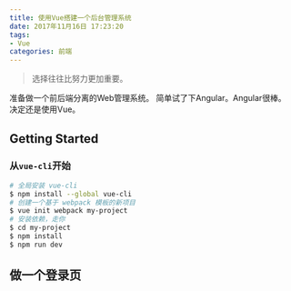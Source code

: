 ```yaml
---
title: 使用Vue搭建一个后台管理系统
date: 2017年11月16日 17:23:20
tags:
- Vue
categories: 前端
---
```

>选择往往比努力更加重要。

准备做一个前后端分离的Web管理系统。
简单试了下Angular。Angular很棒。
决定还是使用Vue。

<!--more-->

## Getting Started

### 从`vue-cli`开始

```bash
# 全局安装 vue-cli
$ npm install --global vue-cli
# 创建一个基于 webpack 模板的新项目
$ vue init webpack my-project
# 安装依赖，走你
$ cd my-project
$ npm install
$ npm run dev
```

## 做一个登录页
